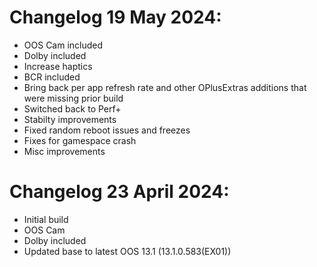 # Changelog 19 May 2024:
- OOS Cam included
- Dolby included
- Increase haptics
- BCR included
- Bring back per app refresh rate and other OPlusExtras additions that were missing prior build
- Switched back to Perf+
- Stabilty improvements
- Fixed random reboot issues and freezes
- Fixes for gamespace crash
- Misc improvements

# Changelog 23 April 2024:
- Initial build
- OOS Cam
- Dolby included
- Updated base to latest OOS 13.1 (13.1.0.583(EX01))
